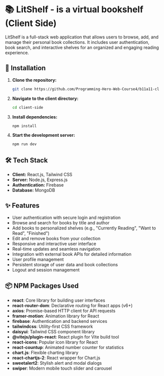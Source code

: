 
# 📚 LitShelf - is a virtual bookshelf (Client Side)

LitShelf is a full-stack web application that allows users to browse, add, and manage their personal book collections. It includes user authentication, book search, and interactive shelves for an organized and engaging reading experience.

## 🚀 Installation

1. **Clone the repository:**
    ```bash
    git clone https://github.com/Programming-Hero-Web-Course4/b11a11-client-side-tamzid1011.git
    ```

2. **Navigate to the client directory:**
    ```bash
    cd client-side
    ```

3. **Install dependencies:**
    ```bash
    npm install
    ```

4. **Start the development server:**
    ```bash
    npm run dev
    ```

## 🛠️ Tech Stack

- **Client:** React.js, Tailwind CSS  
- **Server:** Node.js, Express.js  
- **Authentication:** Firebase  
- **Database:** MongoDB


## ✨ Features

- User authentication with secure login and registration
- Browse and search for books by title and author
- Add books to personalized shelves (e.g., "Currently Reading", "Want to Read", "Finished")
- Edit and remove books from your collection
- Responsive and interactive user interface
- Real-time updates and seamless navigation
- Integration with external book APIs for detailed information
- User profile management
- Persistent storage of user data and book collections
- Logout and session management


## 📦 NPM Packages Used

- **react**: Core library for building user interfaces
- **react-router-dom**: Declarative routing for React apps (v6+)
- **axios**: Promise-based HTTP client for API requests
- **framer-motion**: Animation library for React
- **firebase**: Authentication and backend services
- **tailwindcss**: Utility-first CSS framework
- **daisyui**: Tailwind CSS component library
- **@vitejs/plugin-react**: React plugin for Vite build tool
- **react-icons**: Popular icon library for React
- **react-countup**: Animated number counter for statistics
- **chart.js**: Flexible charting library
- **react-chartjs-2**: React wrapper for Chart.js
- **sweetalert2**: Stylish alert and modal dialogs
- **swiper**: Modern mobile touch slider and carousel
